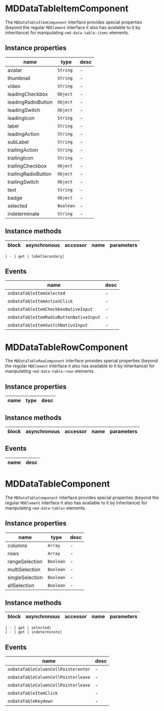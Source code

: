 # MDDataTableItemComponent
The `MDDataTableItemComponent` interface provides special properties (beyond the regular `MDElement` interface it also has available to it by inheritance) for manipulating `<md-data-table-item>` elements.

## Instance properties

name|type|desc
---|---|---
avatar|`String`|-
thumbnail|`String`|-
video|`String`|-
leadingCheckbox|`Object`|-
leadingRadioButton|`Object`|-
leadingSwitch|`Object`|-
leadingIcon|`String`|-
label|`String`|-
leadingAction|`String`|-
subLabel|`String`|-
trailingAction|`String`|-
trailingIcon|`String`|-
trailingCheckbox|`Object`|-
trailingRadioButton|`Object`|-
trailingSwitch|`Object`|-
text|`String`|-
badge|`Object`|-
selected|`Boolean`|-
indeterminate|`String`|-

## Instance methods

block| asynchronous | accessor| name| parameters
---| --- | ---| ---| ---

    | - | get | labelSecondary| 

## Events

name|desc
---|---
`onDataTableItemSelected`|-
`onDataTableItemActionClick`|-
`onDataTableItemCheckboxNativeInput`|-
`onDataTableItemRadioButtonNativeInput`|-
`onDataTableItemSwitchNativeInput`|-
# MDDataTableRowComponent
The `MDDataTableRowComponent` interface provides special properties (beyond the regular `MDElement` interface it also has available to it by inheritance) for manipulating `<md-data-table-row>` elements.

## Instance properties

name|type|desc
---|---|---

## Instance methods

block| asynchronous | accessor| name| parameters
---| --- | ---| ---| ---

## Events

name|desc
---|---
# MDDataTableComponent
The `MDDataTableComponent` interface provides special properties (beyond the regular `MDElement` interface it also has available to it by inheritance) for manipulating `<md-data-table>` elements.

## Instance properties

name|type|desc
---|---|---
columns|`Array`|-
rows|`Array`|-
rangeSelection|`Boolean`|-
multiSelection|`Boolean`|-
singleSelection|`Boolean`|-
allSelection|`Boolean`|-

## Instance methods

block| asynchronous | accessor| name| parameters
---| --- | ---| ---| ---

    | - | get | selected| 
    | - | get | indeterminate| 

## Events

name|desc
---|---
`onDataTableColumnCellPointerenter`|-
`onDataTableColumnCellPointerleave`|-
`onDataTableColumnCellPointerleave`|-
`onDataTableItemClick`|-
`onDataTableKeydown`|-
